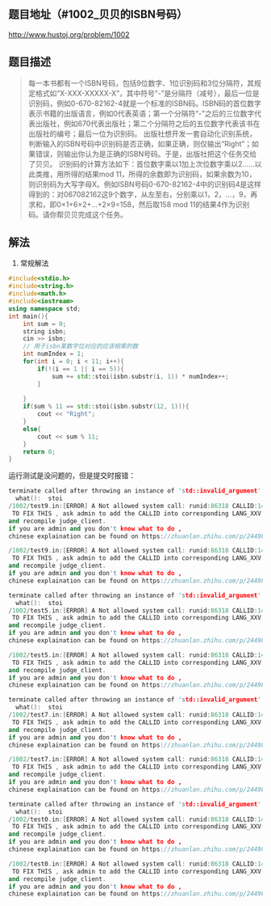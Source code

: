 ## 题目地址（#1002_贝贝的ISBN号码）

http://www.hustoj.org/problem/1002

## 题目描述

> 每一本书都有一个ISBN号码，包括9位数字、1位识别码和3位分隔符，其规定格式如“X-XXX-XXXXX-X”，其中符号“-”是分隔符（减号），最后一位是识别码，例如0-670-82162-4就是一个标准的ISBN码。ISBN码的首位数字表示书籍的出版语言，例如0代表英语；第一个分隔符“-”之后的三位数字代表出版社，例如670代表出版社；第二个分隔符之后的五位数字代表该书在出版社的编号；最后一位为识别码。
出版社想开发一套自动化识别系统，判断输入的ISBN号码中识别码是否正确，如果正确，则仅输出“Right”；如果错误，则输出你认为是正确的ISBN号码。于是，出版社把这个任务交给了贝贝。
识别码的计算方法如下：首位数字乘以1加上次位数字乘以2……以此类推，用所得的结果mod 11，所得的余数即为识别码，如果余数为10，则识别码为大写字母X。例如ISBN号码0-670-82162-4中的识别码4是这样得到的：对067082162这9个数字，从左至右，分别乘以1，2，…，9，再求和，即0×1+6×2+…+2×9=158，然后取158 mod 11的结果4作为识别码。请你帮贝贝完成这个任务。

## 解法

1. 常规解法

```cpp
#include<stdio.h>
#include<string.h>
#include<math.h>
#include<iostream>
using namespace std;
int main(){
    int sum = 0;
    string isbn;
    cin >> isbn;
    // 用于isbn某数字位对应的应该相乘的数
    int numIndex = 1;
    for(int i = 0; i < 11; i++){
        if(!(i == 1 || i == 5)){
            sum += std::stoi(isbn.substr(i, 1)) * numIndex++;
        }
        
    }
    if(sum % 11 == std::stoi(isbn.substr(12, 1))){
        cout << "Right";
    }
    else{
        cout << sum % 11;
    }
    return 0;
}
```

运行测试是没问题的，但是提交时报错：

```cpp
terminate called after throwing an instance of 'std::invalid_argument'
  what():  stoi
/1002/test9.in:[ERROR] A Not allowed system call: runid:86318 CALLID:14 [14]
 TO FIX THIS , ask admin to add the CALLID into corresponding LANG_XXV[] located at okcalls32/64.h ,
and recompile judge_client. 
if you are admin and you don't know what to do ,
chinese explaination can be found on https://zhuanlan.zhihu.com/p/24498599

/1002/test9.in:[ERROR] A Not allowed system call: runid:86318 CALLID:14 [14]
 TO FIX THIS , ask admin to add the CALLID into corresponding LANG_XXV[] located at okcalls32/64.h ,
and recompile judge_client. 
if you are admin and you don't know what to do ,
chinese explaination can be found on https://zhuanlan.zhihu.com/p/24498599

terminate called after throwing an instance of 'std::invalid_argument'
  what():  stoi
/1002/test5.in:[ERROR] A Not allowed system call: runid:86318 CALLID:14 [14]
 TO FIX THIS , ask admin to add the CALLID into corresponding LANG_XXV[] located at okcalls32/64.h ,
and recompile judge_client. 
if you are admin and you don't know what to do ,
chinese explaination can be found on https://zhuanlan.zhihu.com/p/24498599

/1002/test5.in:[ERROR] A Not allowed system call: runid:86318 CALLID:14 [14]
 TO FIX THIS , ask admin to add the CALLID into corresponding LANG_XXV[] located at okcalls32/64.h ,
and recompile judge_client. 
if you are admin and you don't know what to do ,
chinese explaination can be found on https://zhuanlan.zhihu.com/p/24498599

terminate called after throwing an instance of 'std::invalid_argument'
  what():  stoi
/1002/test7.in:[ERROR] A Not allowed system call: runid:86318 CALLID:14 [14]
 TO FIX THIS , ask admin to add the CALLID into corresponding LANG_XXV[] located at okcalls32/64.h ,
and recompile judge_client. 
if you are admin and you don't know what to do ,
chinese explaination can be found on https://zhuanlan.zhihu.com/p/24498599

/1002/test7.in:[ERROR] A Not allowed system call: runid:86318 CALLID:14 [14]
 TO FIX THIS , ask admin to add the CALLID into corresponding LANG_XXV[] located at okcalls32/64.h ,
and recompile judge_client. 
if you are admin and you don't know what to do ,
chinese explaination can be found on https://zhuanlan.zhihu.com/p/24498599

terminate called after throwing an instance of 'std::invalid_argument'
  what():  stoi
/1002/test0.in:[ERROR] A Not allowed system call: runid:86318 CALLID:14 [14]
 TO FIX THIS , ask admin to add the CALLID into corresponding LANG_XXV[] located at okcalls32/64.h ,
and recompile judge_client. 
if you are admin and you don't know what to do ,
chinese explaination can be found on https://zhuanlan.zhihu.com/p/24498599

/1002/test0.in:[ERROR] A Not allowed system call: runid:86318 CALLID:14 [14]
 TO FIX THIS , ask admin to add the CALLID into corresponding LANG_XXV[] located at okcalls32/64.h ,
and recompile judge_client. 
if you are admin and you don't know what to do ,
chinese explaination can be found on https://zhuanlan.zhihu.com/p/24498599

```
